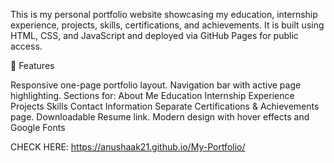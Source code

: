 This is my personal portfolio website showcasing my education, internship experience, projects, skills, certifications, and achievements.
It is built using HTML, CSS, and JavaScript and deployed via GitHub Pages for public access.

🚀 Features

Responsive one-page portfolio layout.
Navigation bar with active page highlighting.
Sections for:
About Me
Education
Internship Experience
Projects
Skills
Contact Information
Separate Certifications & Achievements page.
Downloadable Resume link.
Modern design with hover effects and Google Fonts

CHECK HERE: https://anushaak21.github.io/My-Portfolio/
